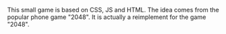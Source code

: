 This small game is based on CSS, JS and HTML. The idea comes from the popular phone game "2048". It is actually a reimplement for the game "2048".
